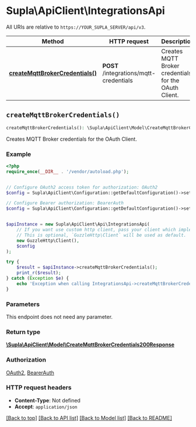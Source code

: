 # Supla\ApiClient\IntegrationsApi

All URIs are relative to `https://YOUR_SUPLA_SERVER/api/v3`.

Method | HTTP request | Description
------------- | ------------- | -------------
[**createMqttBrokerCredentials()**](IntegrationsApi.md#createMqttBrokerCredentials) | **POST** /integrations/mqtt-credentials | Creates MQTT Broker credentials for the OAuth Client.


## `createMqttBrokerCredentials()`

```php
createMqttBrokerCredentials(): \Supla\ApiClient\Model\CreateMqttBrokerCredentials200Response
```

Creates MQTT Broker credentials for the OAuth Client.

### Example

```php
<?php
require_once(__DIR__ . '/vendor/autoload.php');


// Configure OAuth2 access token for authorization: OAuth2
$config = Supla\ApiClient\Configuration::getDefaultConfiguration()->setAccessToken('YOUR_ACCESS_TOKEN');

// Configure Bearer authorization: BearerAuth
$config = Supla\ApiClient\Configuration::getDefaultConfiguration()->setAccessToken('YOUR_ACCESS_TOKEN');


$apiInstance = new Supla\ApiClient\Api\IntegrationsApi(
    // If you want use custom http client, pass your client which implements `GuzzleHttp\ClientInterface`.
    // This is optional, `GuzzleHttp\Client` will be used as default.
    new GuzzleHttp\Client(),
    $config
);

try {
    $result = $apiInstance->createMqttBrokerCredentials();
    print_r($result);
} catch (Exception $e) {
    echo 'Exception when calling IntegrationsApi->createMqttBrokerCredentials: ', $e->getMessage(), PHP_EOL;
}
```

### Parameters

This endpoint does not need any parameter.

### Return type

[**\Supla\ApiClient\Model\CreateMqttBrokerCredentials200Response**](../Model/CreateMqttBrokerCredentials200Response.md)

### Authorization

[OAuth2](../../README.md#OAuth2), [BearerAuth](../../README.md#BearerAuth)

### HTTP request headers

- **Content-Type**: Not defined
- **Accept**: `application/json`

[[Back to top]](#) [[Back to API list]](../../README.md#endpoints)
[[Back to Model list]](../../README.md#models)
[[Back to README]](../../README.md)
